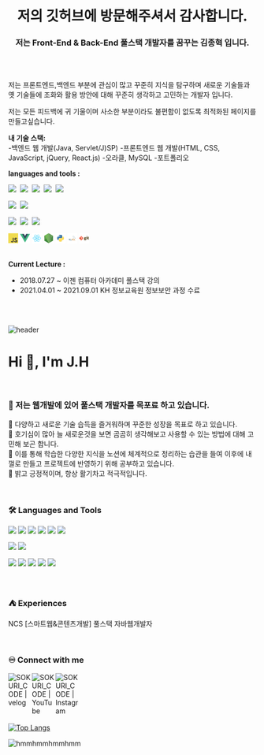 <h1 align="center">저의 깃허브에 방문해주셔서 감사합니다.</h1>
<h3 align="center">
  저는 Front-End & Back-End 풀스택 개발자를 꿈꾸는 김종혁 입니다.
</h3>
<br /><br />
<p>
저는 프론트엔드,백엔드 부분에 관심이 많고 꾸준히 지식을 탐구하며 새로운 기술들과 옛 기술들에 조화와 활용 방안에 대해 꾸준히 생각하고 고민하는 개발자 입니다.
  
저는 모든 피드백에 귀 기울이며 사소한 부분이라도 불편함이 없도록 최적화된 페이지를 만들고싶습니다.
</p>

  <!-- 
- 💼 IT 풀스택 강의가 필요하세요? 의뢰해 주세요, [이메일](mailto:indopop@naver.com ) :)
- 💬 어떠한 것이든 문의해 주세요, 기꺼이 도움을;;
<br>
 -->

**내 기술 스택:**  
-백엔드 웹 개발(Java, Servlet/J)SP)
-프론트엔드 웹 개발(HTML, CSS, JavaScript, jQuery, React.js)
-오라클, MySQL
-포트폴리오
<br>


**languages and tools :**
<!-- 뱃지 사용방법 -->
  <!-- 뱃지 아이콘 사이트 -->
  <!--   <img src="https://img.shields.io/badge/{내용}-{배경 색깔}?style={스타일}&logo={로고이름}&logoColor={로고 색깔}"/> -->
  
<p><img src="https://img.shields.io/badge/HTML5-E34F26?style=flat&logo=html5&logoColor=white"/>&nbsp;&nbsp;<img src="https://img.shields.io/badge/CSS3-1572B6?style=flat&logo=css3&logoColor=white"/>&nbsp;&nbsp;<img src="https://img.shields.io/badge/JavaScript-gray?style=flat&logo=JavaScript&logoColor=F7DF1E"/>&nbsp;&nbsp;<img src="https://img.shields.io/badge/jQuery-0769AD?style=flat&logo=jQuery&logoColor=339933"/>&nbsp;&nbsp;<img src="https://img.shields.io/badge/React-white?style=flat&logo=React&logoColor=61DAFB"/></p>

<p><img src="https://img.shields.io/badge/Oracle-F80000?style=flat&logo=Oracle&logoColor=4479A1"/>&nbsp;&nbsp;<img src="https://img.shields.io/badge/JAVA-8F0000?style=flat&logo&logoColor=4479A1"/></p>

<p><img src="https://img.shields.io/badge/Notion-ffffff?style=flat&logo=Notion&logoColor=black"/>&nbsp;&nbsp;<img src="https://img.shields.io/badge/GitHub-gray?style=flat&logo=GitHub&logoColor=black"/>&nbsp;&nbsp;<img src="https://img.shields.io/badge/Git-blue?style=flat&logo=Git&logoColor=F05032"/>&nbsp;&nbsp;</p>
<code><img height="20" src="https://raw.githubusercontent.com/github/explore/80688e429a7d4ef2fca1e82350fe8e3517d3494d/topics/javascript/javascript.png"></code>
<code><img height="20" src="https://raw.githubusercontent.com/github/explore/80688e429a7d4ef2fca1e82350fe8e3517d3494d/topics/vue/vue.png"></code>
<code><img height="20" src="https://raw.githubusercontent.com/github/explore/80688e429a7d4ef2fca1e82350fe8e3517d3494d/topics/react/react.png"></code>
<code><img height="20" src="https://raw.githubusercontent.com/github/explore/80688e429a7d4ef2fca1e82350fe8e3517d3494d/topics/nodejs/nodejs.png"></code>
<code><img height="20" src="https://raw.githubusercontent.com/github/explore/80688e429a7d4ef2fca1e82350fe8e3517d3494d/topics/python/python.png"></code>
<code><img height="20" src="https://raw.githubusercontent.com/github/explore/80688e429a7d4ef2fca1e82350fe8e3517d3494d/topics/mysql/mysql.png"></code>
<code><img height="20" src="https://raw.githubusercontent.com/github/explore/80688e429a7d4ef2fca1e82350fe8e3517d3494d/topics/git/git.png"></code>
<br>
<br>

**Current Lecture :** 

- 2018.07.27 ~ 이젠 컴퓨터 아카데미 풀스택 강의
- 2021.04.01 ~ 2021.09.01 KH 정보교육원 정보보안 과정 수료
<br /><br />


<br />

![header](https://capsule-render.vercel.app/api?type=waving&color=0:ca848a,100:ffbe98&height=250&section=header&text=Welcome!😊&desc=This%20is%20Git&fontSize=60&animation=fadeIn&fontColor=fff)


<h1>Hi 👋, I'm J.H</h1>
<br>

### 🙋 저는 웹개발에 있어 풀스택 개발자를 목포료 하고 있습니다. <br>
🔅 다양하고 새로운 기술 습득을 즐거워하며 꾸준한 성장을 목표로 하고 있습니다. <br>
🔅 호기심이 많아 늘 새로운것을 보면 곰곰히 생각해보고 사용할 수 있는 방법에 대해 고민해 보곤 합니다. <br>
🔅 이를 통해 학습한 다양한 지식을 노션에 체계적으로 정리하는 습관을 들여 이후에 내껄로 만들고 프로젝트에 반영하기 위해 공부하고 있습니다. <br>
🔅 밝고 긍정적이며, 항상 활기차고 적극적입니다.

<br>

### 🛠 Languages and Tools
<p>
  <img src="https://img.shields.io/badge/HTML5-E34F26?style=flat-square&logo=html5&logoColor=fff"/>
  <img src="https://img.shields.io/badge/CSS3-1572B6?style=flat-square&logo=css3&logoColor=fff"/> 
  <img src="https://img.shields.io/badge/JavaScript-F7DF1E?style=flat-square&logo=JavaScript&logoColor=fff"/> 
  <img src="https://img.shields.io/badge/jQuery-0769AD?style=flat-square&logo=jQuery&logoColor=fff"/> 
  <img src="https://img.shields.io/badge/React-61DAFB?style=flat-square&logo=React&logoColor=fff"/>
  <img src="https://img.shields.io/badge/Spring-6DB33F?style=flat-square&logo=spring&logoColor=fff"/>
</p>
<p>
  <img src="https://img.shields.io/badge/Oracle-F80000?style=flat-square&logo=Oracle&logoColor=4479A1"/> 
  <img src="https://img.shields.io/badge/JAVA-8F0000?style=flat-square&logo=Java&logoColor=4479A1"/>
</p>
<p>
  <img src="https://img.shields.io/badge/Notion-ffffff?style=flat-square&logo=Notion&logoColor=black"/> 
  <img src="https://img.shields.io/badge/GitHub-gray?style=flat-square&logo=GitHub&logoColor=black"/> 
  <img src="https://img.shields.io/badge/Git-blue?style=flat-square&logo=Git&logoColor=F05032"/> 
  <img src="https://img.shields.io/badge/Visual Studio Code-007ACC?style=flat-square&logo=visualstudiocode&logoColor=#007ACC"/> 
  <img src="https://img.shields.io/badge/Eclipse IDE-2C2255?style=flat-square&logo=eclipseide&logoColor=#fff"/> 
</p>

<br>

### ⛺ Experiences
<p>NCS [스마트웹&콘텐츠개발] 풀스택 자바웹개발자</p>

<br>

### ♾️ Connect with me

[<img align="left" alt="SOKURI_CODE | velog" width="48px" src="https://img.icons8.com/color/48/000000/blog.png" />][website]
[<img align="left" alt="SOKURI_CODE | YouTube" width="48px" src="https://img.icons8.com/color/48/000000/youtube-play.png" />][youtube]
[<img align="left" alt="SOKURI_CODE | Instagram" width="48px" src="https://img.icons8.com/color/48/000000/instagram-new--v2.png" />][instagram]

[website]: http://febseo.dothome.co.kr
[youtube]: https://www.youtube.com/watch?v=64J_L24nSQQ
[instagram]: https://www.instagram.com/seolin_bi/  

<br><br><br><br><br><br>
[![Top Langs](https://github-readme-stats.vercel.app/api/top-langs/?username=hmmhmmhmmhmm&layout=donut)](https://github.com/hmmhmmhmmhmm/github-readme-stats)

<img align="center" src="https://github-readme-stats.vercel.app/api?username=hmmhmmhmmhmm&show_icons=true&locale=en" alt="hmmhmmhmmhmm" />


<!--
**hmmhmmhmmhmmhmmhmmhmmhmm**는 GitHub 프로필에 'README.md ' (이 파일)이 표시되기 때문에 ✨ _special_ ✨ 저장소입니다.

다음은 여러분을 시작하게 할 몇 가지 아이디어입니다:

- 🔭 현재 작업 중입니다 ...
- 🌱 저는 현재 배우고 있습니다 ...
- 👯 저는 ...에 대해 협력하고 싶습니다.
- 🤔 도움을 구하고 있습니다 ...
- 💬 저에게 물어보세요 ...
- 📫 나에게 연락하는 방법: ...
- 😄 대명사: ...
- ⚡ 재미있는 사실: ...
-->
